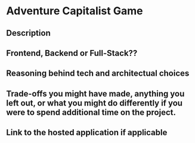 # Adventure Capitalist Game

## Description

## Frontend, Backend or Full-Stack??

## Reasoning behind tech and architectual choices

## Trade-offs you might have made, anything you left out, or what you might do differently if you were to spend additional time on the project.

## Link to the hosted application if applicable
